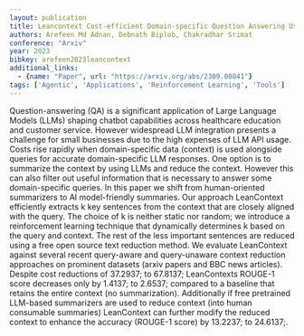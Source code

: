 ```yaml
---
layout: publication
title: Leancontext Cost-efficient Domain-specific Question Answering Using Llms
authors: Arefeen Md Adnan, Debnath Biplob, Chakradhar Srimat
conference: "Arxiv"
year: 2023
bibkey: arefeen2023leancontext
additional_links:
  - {name: "Paper", url: "https://arxiv.org/abs/2309.00841"}
tags: ['Agentic', 'Applications', 'Reinforcement Learning', 'Tools']
---
```

Question-answering (QA) is a significant application of Large Language Models (LLMs) shaping chatbot capabilities across healthcare education and customer service. However widespread LLM integration presents a challenge for small businesses due to the high expenses of LLM API usage. Costs rise rapidly when domain-specific data (context) is used alongside queries for accurate domain-specific LLM responses. One option is to summarize the context by using LLMs and reduce the context. However this can also filter out useful information that is necessary to answer some domain-specific queries. In this paper we shift from human-oriented summarizers to AI model-friendly summaries. Our approach LeanContext efficiently extracts k key sentences from the context that are closely aligned with the query. The choice of k is neither static nor random; we introduce a reinforcement learning technique that dynamically determines k based on the query and context. The rest of the less important sentences are reduced using a free open source text reduction method. We evaluate LeanContext against several recent query-aware and query-unaware context reduction approaches on prominent datasets (arxiv papers and BBC news articles). Despite cost reductions of 37.2937; to 67.8137; LeanContexts ROUGE-1 score decreases only by 1.4137; to 2.6537; compared to a baseline that retains the entire context (no summarization). Additionally if free pretrained LLM-based summarizers are used to reduce context (into human consumable summaries) LeanContext can further modify the reduced context to enhance the accuracy (ROUGE-1 score) by 13.2237; to 24.6137;.
